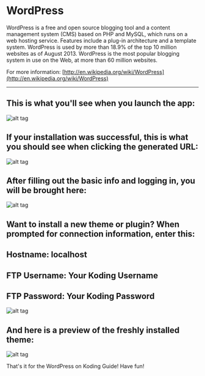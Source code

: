 WordPress
============

WordPress is a free and open source blogging tool and a content management system (CMS) based on PHP and MySQL, which runs on a web hosting service. Features include a plug-in architecture and a template system. WordPress is used by more than 18.9% of the top 10 million websites as of August 2013. WordPress is the most popular blogging system in use on the Web, at more than 60 million websites.


For more information: [http://en.wikipedia.org/wiki/WordPress](http://en.wikipedia.org/wiki/WordPress) 


_________________________

This is what you'll see when you launch the app:
--------------------------


![alt tag](http://i.imgur.com/JdHBlxg.png)


If your installation was successful, this is what you should see when clicking the generated URL: 
--------------------------


![alt tag](http://i.imgur.com/I4wgPux.png)


After filling out the basic info and logging in, you will be brought here: 
--------------------------


![alt tag](http://i.imgur.com/IUgwK3S.png)


Want to install a new theme or plugin? When prompted for connection information, enter this: 
--------------------------
Hostname: localhost
--------------------------
FTP Username: Your Koding Username
--------------------------
FTP Password: Your Koding Password
--------------------------


![alt tag](http://i.imgur.com/zg9o6lZ.png)


And here is a preview of the freshly installed theme: 
--------------------------


![alt tag](http://i.imgur.com/qycJmsH.png)



That's it for the WordPress on Koding Guide! Have fun!






